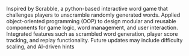 Inspired by Scrabble, 
a python-based interactive word game that challenges players to unscramble randomly generated words. 
Applied object-oriented programming (OOP) to design modular and reusable components for game logic, word management, 
and user interaction. Integrated features such as scrambled word generation, player score tracking, 
and replay functionality. Future updates may include difficulty scaling, and AI-driven hints
